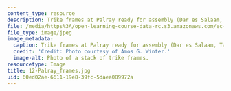 ```yaml
---
content_type: resource
description: Trike frames at Palray ready for assembly (Dar es Salaam, Tanzania).
file: /media/https%3A/open-learning-course-data-rc.s3.amazonaws.com/ec-721-wheelchair-design-in-developing-countries-spring-2009/60ed02ae661119e839fc5daea089972a_12-Palray_frames.jpg
file_type: image/jpeg
image_metadata:
  caption: Trike frames at Palray ready for assembly (Dar es Salaam, Tanzania).
  credit: 'Credit: Photo courtesy of Amos G. Winter.'
  image-alt: Photo of a stack of trike frames.
resourcetype: Image
title: 12-Palray_frames.jpg
uid: 60ed02ae-6611-19e8-39fc-5daea089972a
---
```

